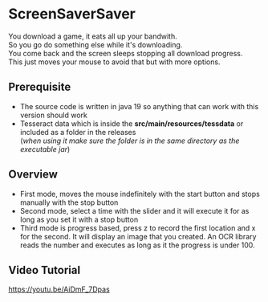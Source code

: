 # ScreenSaverSaver
You download a game, it eats all up your bandwith.<br>
So you go do something else while it's downloading.<br>
You come back and the screen sleeps stopping all download progress.<br>
This just moves your mouse to avoid that but with more options.

## Prerequisite

- The source code is written in java 19 so anything that can work with this version should work
- Tesseract data which is inside the **src/main/resources/tessdata** or included as a folder in the releases<br>
(*when using it make sure the folder is in the same directory as the executable jar*)

## Overview

- First mode, moves the mouse indefinitely with the start button and stops manually with the stop button
- Second mode, select a time with the slider and it will execute it for as long as you set it with a stop button
- Third mode is progress based, press z to record the first location and x for the second. It will display an image that you created. An OCR library reads the number and executes as long as it the progress is under 100.

## Video Tutorial
https://youtu.be/AiDmF_7Dpas
